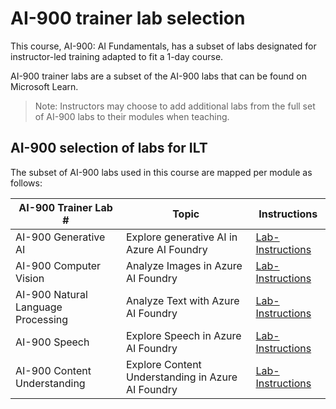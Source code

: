 # AI-900 trainer lab selection

This course, AI-900: AI Fundamentals, has a subset of labs designated for instructor-led training adapted to fit a 1-day course.

AI-900 trainer labs are a subset of the AI-900 labs that can be found on Microsoft Learn.

> Note: Instructors may choose to add additional labs from the full set of AI-900 labs to their modules when teaching.

## AI-900 selection of labs for ILT

The subset of AI-900 labs used in this course are mapped per module as follows: 

| AI-900 Trainer Lab # | Topic | Instructions |
| --- | --- | --- |
| AI-900 Generative AI | Explore generative AI in Azure AI Foundry | [Lab-Instructions](https://go.microsoft.com/fwlink/?linkid=2249955) |
| AI-900 Computer Vision | Analyze Images in Azure AI Foundry | [Lab-Instructions](https://go.microsoft.com/fwlink/?linkid=2250145) |
| AI-900 Natural Language Processing | Analyze Text with Azure AI Foundry | [Lab-Instructions](https://go.microsoft.com/fwlink/?linkid=2250314) |
| AI-900 Speech | Explore Speech in Azure AI Foundry | [Lab-Instructions](https://go.microsoft.com/fwlink/?linkid=2250148) |
| AI-900 Content Understanding | Explore Content Understanding in Azure AI Foundry | [Lab-Instructions]() |


